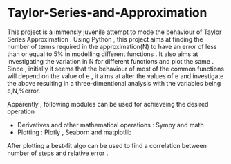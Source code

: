 # Taylor-Series-and-Approximation
This project is a immensly juvenile attempt to mode the behaviour of Taylor Series Approximation . Using Python , this project aims at finding the number of terms required in the approximation(N) to have an error of less than or equal to 5% in modelling different functions . It also aims at investigating the variation in N for different functions and plot the same . Since , initially it seems that the behaviour of most of the common functions will depend on the value of e , it aims at alter the values of e and investigate the above resulting in a three-dimentional analysis with the variables being e,N,%error.

Apparently , following modules can be used for achieveing the desired operation 
  - Derivatives and other mathematical operations : Sympy and math 
  - Plotting : Plotly , Seaborn and matplotlib
  
  After plotting a best-fit algo can be used to find a correlation between number of steps and relative error .
  
  
